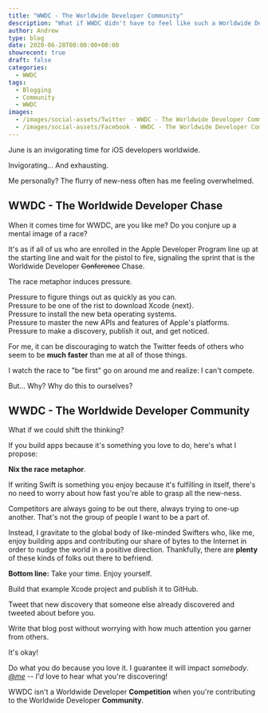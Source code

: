 ```yaml
---
title: "WWDC - The Worldwide Developer Community"
description: "What if WWDC didn't have to feel like such a Worldwide Developer Competition?"
author: Andrew
type: blog
date: 2020-06-28T00:00:00+00:00
showrecent: true
draft: false
categories:
  - WWDC
tags:
  - Blogging
  - Community
  - WWDC
images:
  - /images/social-assets/Twitter - WWDC - The Worldwide Developer Community.png
  - /images/social-assets/Facebook - WWDC - The Worldwide Developer Community.png
---
```


June is an invigorating time for iOS developers worldwide.

Invigorating...  And exhausting.  

Me personally?  The flurry of new-ness often has me feeling overwhelmed. 

## WWDC - The Worldwide Developer Chase
When it comes time for WWDC, are you like me?  Do you conjure up a mental image of a race?

It's as if all of us who are enrolled in the Apple Developer Program line up at the starting line and wait for the pistol to fire, signaling the sprint that is the Worldwide Developer ~~Conference~~ Chase.

The race metaphor induces pressure.  

Pressure to figure things out as quickly as you can.  
Pressure to be one of the rist to download Xcode {next}.  
Pressure to install the new beta operating systems.  
Pressure to master the new APIs and features of Apple's platforms.
Pressure to make a discovery, publish it out, and get noticed.

For me, it can be discouraging to watch the Twitter feeds of others who seem to be **much faster** than me at all of those things. 

I watch the race to "be first" go on around me and realize:  I can't compete.

But... Why?  Why do this to ourselves?

## WWDC - The Worldwide Developer Community
What if we could shift the thinking?

If you build apps because it's something you love to do, here's what I propose: 

**Nix the race metaphor**.  

If writing Swift is something you enjoy because it's fulfilling in itself, there's no need to worry about how fast you're able to grasp all the new-ness.

Competitors are always going to be out there, always trying to one-up another.  That's not the group of people I want to be a part of.

Instead, I gravitate to the global body of like-minded Swifters who, like me, enjoy building apps and contributing our share of bytes to the Internet in order to nudge the world in a positive direction.  Thankfully, there are **plenty** of these kinds of folks out there to befriend.

**Bottom line:** Take your time.  Enjoy yourself.  

Build that example Xcode project and publish it to GitHub.  

Tweet that new discovery that someone else already discovered and tweeted about before you.  

Write that blog post without worrying with how much attention you garner from others.  

It's okay!

Do what you do because you love it.  I guarantee it will impact *somebody*.  *[@me](https://twitter.com/andrewcbancroft)* -- *I'd* love to hear what you're discovering!

WWDC isn't a Worldwide Developer **Competition** when you're contributing to the Worldwide Developer **Community**.